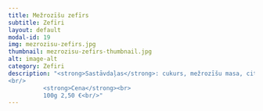 ```yaml
---
title: Mežrozīšu zefīrs
subtitle: Zefīri
layout: default
modal-id: 19
img: mezrozisu-zefirs.jpg
thumbnail: mezrozisu-zefirs-thumbnail.jpg
alt: image-alt
category: Zefiri
description: "<strong>Sastāvdaļas</strong>: cukurs, mežrozīšu masa, citronskābe.<br/>
<br/>
          <strong>Cena</strong><br>
          100g 2,50 €<br/>"
---
```

